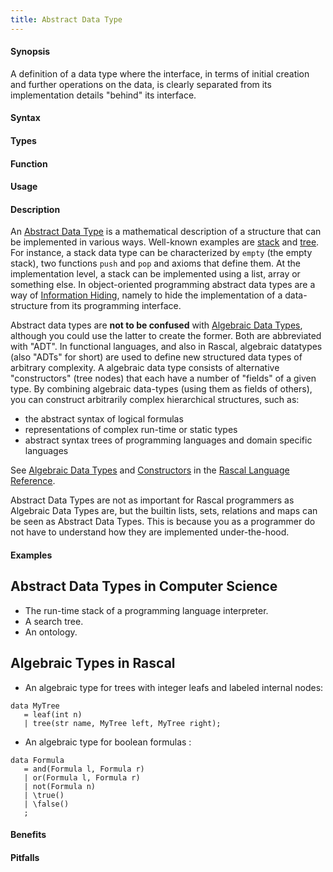 ```yaml
---
title: Abstract Data Type
---
```


#### Synopsis

A definition of a data type where the interface, in terms of initial creation and further operations on the data, is clearly separated from its implementation details "behind" its interface.

#### Syntax

#### Types

#### Function
       
#### Usage

#### Description

An [Abstract Data Type](http://en.wikipedia.org/wiki/Abstract_data_type) is a mathematical description of a structure that can be implemented in various ways.  Well-known examples are [stack](http://en.wikipedia.org/wiki/Stack_(data_structure)) and [tree](http://en.wikipedia.org/wiki/Tree_(data_structure)). For instance, a stack data type can be characterized by `empty` (the empty stack), two functions `push` and `pop` and axioms that define them. At the implementation level, a stack can be implemented using a list, array or something else. In object-oriented programming abstract data types are a way of [Information Hiding](https://en.wikipedia.org/wiki/Information_hiding), namely to hide the implementation of a data-structure from its programming interface.

Abstract data types are **not to be confused** with [Algebraic Data Types](https://en.wikipedia.org/wiki/Algebraic_data_type), although you could use the latter to create the former. Both are abbreviated with "ADT". In functional languages, and also in Rascal, algebraic datatypes (also "ADTs" for short)
are used to define new structured data types of arbitrary complexity. A algebraic data type consists of alternative "constructors" (tree nodes) that each have a number of "fields" of a given type. By combining algebraic data-types (using them as fields of others), you can construct arbitrarily complex hierarchical structures, such as:
* the abstract syntax of logical formulas
* representations of complex run-time or static types
* abstract syntax trees of programming languages and domain specific languages

See [Algebraic Data Types]((Rascal:Declarations-AlgebraicDataType)) and 
[Constructors]((Rascal:Values-Constructor)) in the [Rascal Language Reference]((Rascal)).

Abstract Data Types are not as important for Rascal programmers as Algebraic Data Types are,
but the builtin lists, sets, relations and maps can be seen as Abstract Data Types. This is because
you as a programmer do not have to understand how they are implemented under-the-hood.

#### Examples

## Abstract Data Types in Computer Science

*  The run-time stack of a programming language interpreter.
*  A search tree.
*  An ontology.


## Algebraic Types in Rascal

*  An algebraic type for trees with integer leafs and labeled internal nodes:
```rascal
data MyTree 
   = leaf(int n) 
   | tree(str name, MyTree left, MyTree right);
```

* An algebraic type for boolean formulas :
```rascal
data Formula 
   = and(Formula l, Formula r)
   | or(Formula l, Formula r)
   | not(Formula n)
   | \true()
   | \false()
   ;
```

#### Benefits

#### Pitfalls

